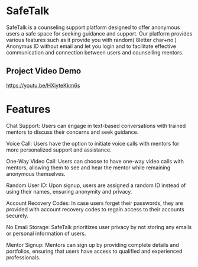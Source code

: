 # SafeTalk
SafeTalk is a counseling support platform designed to offer anonymous users a safe space for seeking guidance and support. Our platform provides various features such as it provide you with
random( 8letter char+no ) Anonymus ID without email and let you login and to facilitate effective communication and connection between users and  counselling mentors.

## Project Video Demo
https://youtu.be/HXiyteKkm6s

# Features
Chat Support: Users can engage in text-based conversations with trained mentors to discuss their concerns and seek guidance.

Voice Call: Users have the option to initiate voice calls with mentors for more personalized support and assistance.

One-Way Video Call: Users can choose to have one-way video calls with mentors, allowing them to see and hear the mentor while remaining anonymous themselves.

Random User ID: Upon signup, users are assigned a random ID instead of using their names, ensuring anonymity and privacy.

Account Recovery Codes: In case users forget their passwords, they are provided with account recovery codes to regain access to their accounts securely.

No Email Storage: SafeTalk prioritizes user privacy by not storing any emails or personal information of users.

Mentor Signup: Mentors can sign up by providing complete details and portfolios, ensuring that users have access to qualified and experienced professionals.



